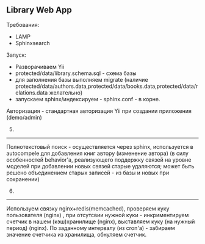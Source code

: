 Library Web App
---------------

Требования:

- LAMP
- Sphinxsearch

Запуск:

- Разворачиваем Yii
- protected/data/library.schema.sql - схема базы
- для заполнения базы выполняем migrate (наличие protected/data/authors.data,protected/data/books.data,protected/data/relations.data желательно)
- запускаем sphinx/индексируем - sphinx.conf - в корне.

Авторизация - стандартная авторизация Yii при создании приложения (demo/admin)

5.
---------------------
Полнотекстовый поиск - осуществляется через sphinx, используется в autocompele для добавления книг автору (изменение автора)
(в силу особенностей behavior'а, реализующего поддержку связей на уровне моделей при добавлении новых связей старые удаляются; может быть решено объединением 
	старых записей - из базы и новых при сохранении)
	

6. 
--------------------
Используем связку nginx+redis(memcached), проверяем куку пользователя (nginx) , 
при отсутсвии нужной куки - инкриментируем счетчик в нашем (кэш)хранилище (nginx),
выставляем куку (на нужный период) (nginx).
По заданному интервалу (из cron'а) - забираем значение счетчика из хранилища, обнуляем счетчик.